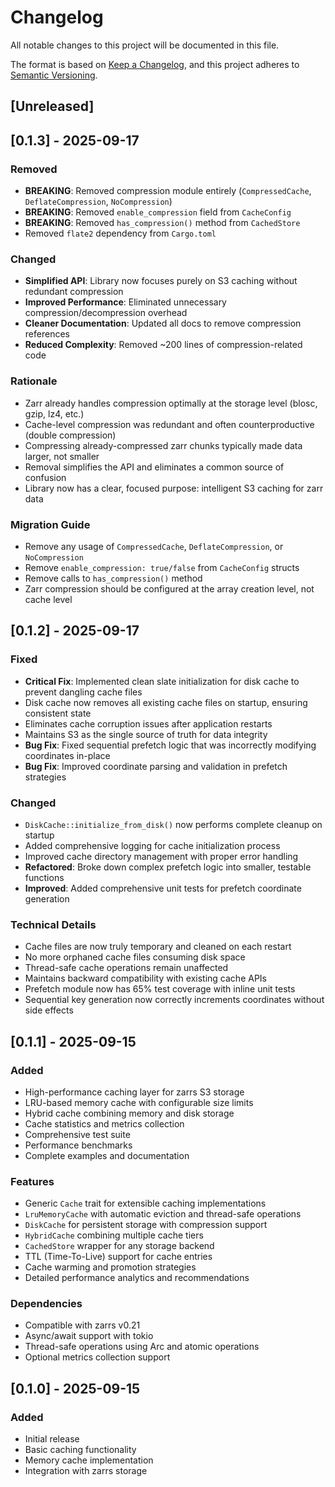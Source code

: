 # Changelog

All notable changes to this project will be documented in this file.

The format is based on [Keep a Changelog](https://keepachangelog.com/en/1.0.0/),
and this project adheres to [Semantic Versioning](https://semver.org/spec/v2.0.0.html).

## [Unreleased]

## [0.1.3] - 2025-09-17

### Removed
- **BREAKING**: Removed compression module entirely (`CompressedCache`, `DeflateCompression`, `NoCompression`)
- **BREAKING**: Removed `enable_compression` field from `CacheConfig`
- **BREAKING**: Removed `has_compression()` method from `CachedStore`
- Removed `flate2` dependency from `Cargo.toml`

### Changed
- **Simplified API**: Library now focuses purely on S3 caching without redundant compression
- **Improved Performance**: Eliminated unnecessary compression/decompression overhead
- **Cleaner Documentation**: Updated all docs to remove compression references
- **Reduced Complexity**: Removed ~200 lines of compression-related code

### Rationale
- Zarr already handles compression optimally at the storage level (blosc, gzip, lz4, etc.)
- Cache-level compression was redundant and often counterproductive (double compression)
- Compressing already-compressed zarr chunks typically made data larger, not smaller
- Removal simplifies the API and eliminates a common source of confusion
- Library now has a clear, focused purpose: intelligent S3 caching for zarr data

### Migration Guide
- Remove any usage of `CompressedCache`, `DeflateCompression`, or `NoCompression`
- Remove `enable_compression: true/false` from `CacheConfig` structs
- Remove calls to `has_compression()` method
- Zarr compression should be configured at the array creation level, not cache level

## [0.1.2] - 2025-09-17

### Fixed
- **Critical Fix**: Implemented clean slate initialization for disk cache to prevent dangling cache files
- Disk cache now removes all existing cache files on startup, ensuring consistent state
- Eliminates cache corruption issues after application restarts
- Maintains S3 as the single source of truth for data integrity
- **Bug Fix**: Fixed sequential prefetch logic that was incorrectly modifying coordinates in-place
- **Bug Fix**: Improved coordinate parsing and validation in prefetch strategies

### Changed
- `DiskCache::initialize_from_disk()` now performs complete cleanup on startup
- Added comprehensive logging for cache initialization process
- Improved cache directory management with proper error handling
- **Refactored**: Broke down complex prefetch logic into smaller, testable functions
- **Improved**: Added comprehensive unit tests for prefetch coordinate generation

### Technical Details
- Cache files are now truly temporary and cleaned on each restart
- No more orphaned cache files consuming disk space
- Thread-safe cache operations remain unaffected
- Maintains backward compatibility with existing cache APIs
- Prefetch module now has 65% test coverage with inline unit tests
- Sequential key generation now correctly increments coordinates without side effects

## [0.1.1] - 2025-09-15

### Added
- High-performance caching layer for zarrs S3 storage
- LRU-based memory cache with configurable size limits
- Hybrid cache combining memory and disk storage
- Cache statistics and metrics collection
- Comprehensive test suite
- Performance benchmarks
- Complete examples and documentation

### Features
- Generic `Cache` trait for extensible caching implementations
- `LruMemoryCache` with automatic eviction and thread-safe operations
- `DiskCache` for persistent storage with compression support
- `HybridCache` combining multiple cache tiers
- `CachedStore` wrapper for any storage backend
- TTL (Time-To-Live) support for cache entries
- Cache warming and promotion strategies
- Detailed performance analytics and recommendations

### Dependencies
- Compatible with zarrs v0.21
- Async/await support with tokio
- Thread-safe operations using Arc and atomic operations
- Optional metrics collection support

## [0.1.0] - 2025-09-15

### Added
- Initial release
- Basic caching functionality
- Memory cache implementation
- Integration with zarrs storage
